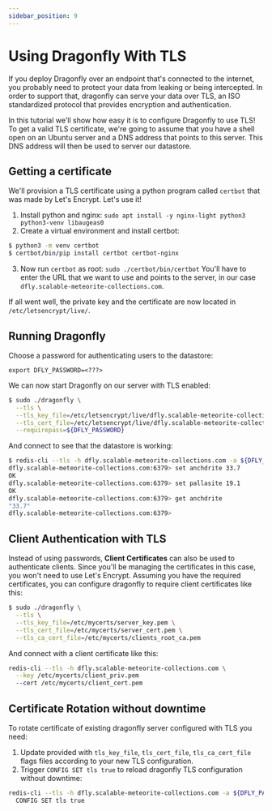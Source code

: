 ```yaml
---
sidebar_position: 9
---
```


# Using Dragonfly With TLS

If you deploy Dragonfly over an endpoint that's connected to the internet, you
probably need to protect your data from leaking or being intercepted.
In order to support that, dragonfly can serve your data over TLS, an ISO
standardized protocol that provides encryption and authentication. 

In this tutorial we'll show how easy it is to configure Dragonfly to use TLS!
To get a valid TLS certificate, we're going to assume that you have a shell open
on an Ubuntu server and a DNS address that points to this server. This DNS
address will then be used to server our datastore.

## Getting a certificate

We'll provision a TLS certificate using a python program called `certbot` that
was made by Let's Encrypt. Let's use it!

1. Install python and nginx:
`sudo apt install -y nginx-light python3 python3-venv libaugeas0`
2. Create a virtual environment and install certbot:
```bash
$ python3 -m venv certbot
$ certbot/bin/pip install certbot certbot-nginx
```
3. Now run `certbot` as root:
`sudo ./certbot/bin/certbot`
You'll have to enter the URL that we want to use and points to the server,
in our case `dfly.scalable-meteorite-collections.com`.


If all went well, the private key and the certificate are now located in `/etc/letsencrypt/live/`.

## Running Dragonfly

Choose a password for authenticating users to the datastore:

`export DFLY_PASSWORD=<???>`

We can now start Dragonfly on our server with TLS enabled:

```bash
$ sudo ./dragonfly \
  --tls \
  --tls_key_file=/etc/letsencrypt/live/dfly.scalable-meteorite-collections.com/privkey.pem \
  --tls_cert_file=/etc/letsencrypt/live/dfly.scalable-meteorite-collections.com/fullchain.pem \
  --requirepass=${DFLY_PASSWORD}
```

And connect to see that the datastore is working:

```bash
$ redis-cli --tls -h dfly.scalable-meteorite-collections.com -a ${DFLY_PASSWORD}
dfly.scalable-meteorite-collections.com:6379> set anchdrite 33.7
OK
dfly.scalable-meteorite-collections.com:6379> set pallasite 19.1
OK
dfly.scalable-meteorite-collections.com:6379> get anchdrite
"33.7"
dfly.scalable-meteorite-collections.com:6379> 
```

## Client Authentication with TLS

Instead of using passwords, **Client Certificates** can also be used to authenticate clients.
Since you'll be managing the certificates in this case, you won't need to use Let's Encrypt.
Assuming you have the required certificates, you can configure dragonfly to require client
certificates like this:

```bash
$ sudo ./dragonfly \
  --tls \
  --tls_key_file=/etc/mycerts/server_key.pem \
  --tls_cert_file=/etc/mycerts/server_cert.pem \
  --tls_ca_cert_file=/etc/mycerts/clients_root_ca.pem
```

And connect with a client certificate like this:
```bash
redis-cli --tls -h dfly.scalable-meteorite-collections.com \
  --key /etc/mycerts/client_priv.pem
  --cert /etc/mycerts/client_cert.pem
```

## Certificate Rotation without downtime

To rotate certificate of existing dragonfly server configured with TLS you need:

1. Update provided with `tls_key_file`, `tls_cert_file`, `tls_ca_cert_file` flags files according to your new TLS configuration.
2. Trigger `CONFIG SET tls true` to reload dragonfly TLS configuration without downtime:
  ```bash
  redis-cli --tls -h dfly.scalable-meteorite-collections.com -a ${DFLY_PASSWORD} \
    CONFIG SET tls true
  ```

